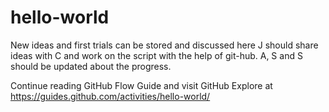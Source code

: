 # hello-world
New ideas and first trials can be stored and discussed here
J should share ideas with C and work on the script with the help of git-hub.
A, S and S should be updated about the progress.

Continue reading GitHub Flow Guide and visit GitHub Explore at https://guides.github.com/activities/hello-world/

